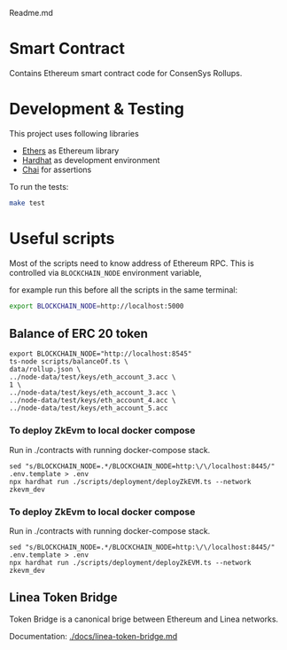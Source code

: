 Readme.md

# Smart Contract

Contains Ethereum smart contract code for ConsenSys Rollups.

# Development & Testing

This project uses following libraries

- [Ethers](https://github.com/ethers-io/ethers.js/) as Ethereum library
- [Hardhat](https://hardhat.org/getting-started/) as development environment
- [Chai](https://www.chaijs.com/) for assertions

To run the tests:

```bash
make test
```

# Useful scripts

Most of the scripts need to know address of Ethereum RPC. This is controlled via `BLOCKCHAIN_NODE` environment variable,

for example run this before all the scripts in the same terminal:

```bash
export BLOCKCHAIN_NODE=http://localhost:5000
```

## Balance of ERC 20 token

```
export BLOCKCHAIN_NODE="http://localhost:8545"
ts-node scripts/balanceOf.ts \
data/rollup.json \
../node-data/test/keys/eth_account_3.acc \
1 \
../node-data/test/keys/eth_account_3.acc \
../node-data/test/keys/eth_account_4.acc \
../node-data/test/keys/eth_account_5.acc
```

### To deploy ZkEvm to local docker compose

Run in ./contracts with running docker-compose stack.

```shell
sed "s/BLOCKCHAIN_NODE=.*/BLOCKCHAIN_NODE=http:\/\/localhost:8445/" .env.template > .env
npx hardhat run ./scripts/deployment/deployZkEVM.ts --network zkevm_dev
```

### To deploy ZkEvm to local docker compose

Run in ./contracts with running docker-compose stack.

```shell
sed "s/BLOCKCHAIN_NODE=.*/BLOCKCHAIN_NODE=http:\/\/localhost:8445/" .env.template > .env
npx hardhat run ./scripts/deployment/deployZkEVM.ts --network zkevm_dev
```

## Linea Token Bridge

Token Bridge is a canonical brige between Ethereum and Linea networks.

Documentation: [./docs/linea-token-bridge.md](./docs/linea-token-bridge.md)
